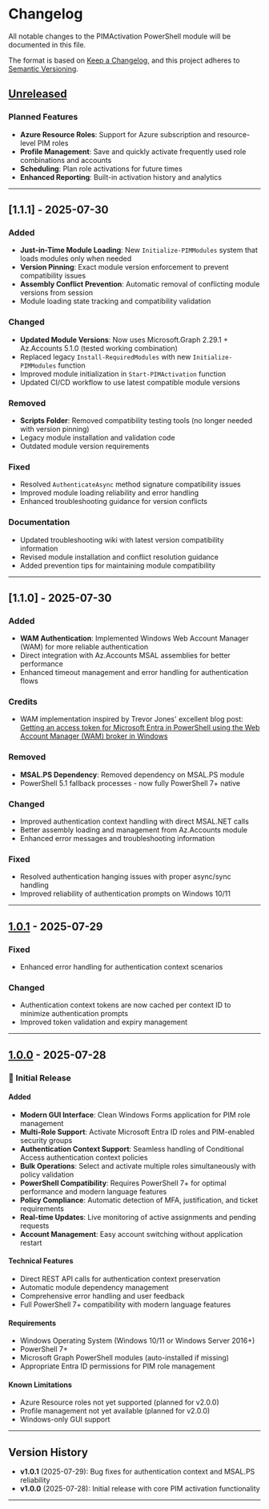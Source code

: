 # Changelog

All notable changes to the PIMActivation PowerShell module will be documented in this file.

The format is based on [Keep a Changelog](https://keepachangelog.com/en/1.0.0/),
and this project adheres to [Semantic Versioning](https://semver.org/spec/v2.0.0.html).

## [Unreleased]

### Planned Features
- **Azure Resource Roles**: Support for Azure subscription and resource-level PIM roles
- **Profile Management**: Save and quickly activate frequently used role combinations and accounts
- **Scheduling**: Plan role activations for future times
- **Enhanced Reporting**: Built-in activation history and analytics

---

## [1.1.1] - 2025-07-30

### Added
- **Just-in-Time Module Loading**: New `Initialize-PIMModules` system that loads modules only when needed
- **Version Pinning**: Exact module version enforcement to prevent compatibility issues
- **Assembly Conflict Prevention**: Automatic removal of conflicting module versions from session
- Module loading state tracking and compatibility validation

### Changed
- **Updated Module Versions**: Now uses Microsoft.Graph 2.29.1 + Az.Accounts 5.1.0 (tested working combination)
- Replaced legacy `Install-RequiredModules` with new `Initialize-PIMModules` function
- Improved module initialization in `Start-PIMActivation` function
- Updated CI/CD workflow to use latest compatible module versions

### Removed
- **Scripts Folder**: Removed compatibility testing tools (no longer needed with version pinning)
- Legacy module installation and validation code
- Outdated module version requirements

### Fixed
- Resolved `AuthenticateAsync` method signature compatibility issues
- Improved module loading reliability and error handling
- Enhanced troubleshooting guidance for version conflicts

### Documentation
- Updated troubleshooting wiki with latest version compatibility information
- Revised module installation and conflict resolution guidance
- Added prevention tips for maintaining module compatibility

---

## [1.1.0] - 2025-07-30

### Added
- **WAM Authentication**: Implemented Windows Web Account Manager (WAM) for more reliable authentication
- Direct integration with Az.Accounts MSAL assemblies for better performance
- Enhanced timeout management and error handling for authentication flows

### Credits
- WAM implementation inspired by Trevor Jones' excellent blog post: [Getting an access token for Microsoft Entra in PowerShell using the Web Account Manager (WAM) broker in Windows](https://smsagent.blog/2024/11/28/getting-an-access-token-for-microsoft-entra-in-powershell-using-the-web-account-manager-wam-broker-in-windows/)

### Removed
- **MSAL.PS Dependency**: Removed dependency on MSAL.PS module
- PowerShell 5.1 fallback processes - now fully PowerShell 7+ native

### Changed
- Improved authentication context handling with direct MSAL.NET calls
- Better assembly loading and management from Az.Accounts module
- Enhanced error messages and troubleshooting information

### Fixed
- Resolved authentication hanging issues with proper async/sync handling
- Improved reliability of authentication prompts on Windows 10/11

---

## [1.0.1] - 2025-07-29

### Fixed
- Enhanced error handling for authentication context scenarios

### Changed
- Authentication context tokens are now cached per context ID to minimize authentication prompts
- Improved token validation and expiry management

---

## [1.0.0] - 2025-07-28

### 🎉 Initial Release

#### Added
- **Modern GUI Interface**: Clean Windows Forms application for PIM role management
- **Multi-Role Support**: Activate Microsoft Entra ID roles and PIM-enabled security groups
- **Authentication Context Support**: Seamless handling of Conditional Access authentication context policies
- **Bulk Operations**: Select and activate multiple roles simultaneously with policy validation
- **PowerShell Compatibility**: Requires PowerShell 7+ for optimal performance and modern language features
- **Policy Compliance**: Automatic detection of MFA, justification, and ticket requirements
- **Real-time Updates**: Live monitoring of active assignments and pending requests
- **Account Management**: Easy account switching without application restart

#### Technical Features
- Direct REST API calls for authentication context preservation
- Automatic module dependency management
- Comprehensive error handling and user feedback
- Full PowerShell 7+ compatibility with modern language features

#### Requirements
- Windows Operating System (Windows 10/11 or Windows Server 2016+)
- PowerShell 7+
- Microsoft Graph PowerShell modules (auto-installed if missing)
- Appropriate Entra ID permissions for PIM role management

#### Known Limitations
- Azure Resource roles not yet supported (planned for v2.0.0)
- Profile management not yet available (planned for v2.0.0)
- Windows-only GUI support

---

## Version History

- **v1.0.1** (2025-07-29): Bug fixes for authentication context and MSAL.PS reliability
- **v1.0.0** (2025-07-28): Initial release with core PIM activation functionality

---

[Unreleased]: https://github.com/Noble-Effeciency13/PIMActivation/compare/v1.0.1...HEAD
[1.0.1]: https://github.com/Noble-Effeciency13/PIMActivation/compare/v1.0.0...v1.0.1
[1.0.0]: https://github.com/Noble-Effeciency13/PIMActivation/releases/tag/v1.0.0